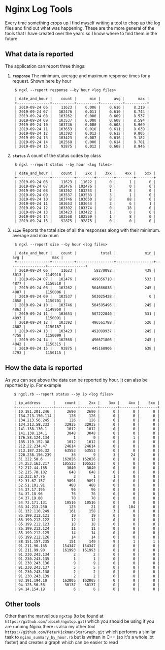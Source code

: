 # Nginx Log Tools

Every time something crops up I find myself writing a tool to chop up the log files and 
find out what was happening. These are the more general of the tools that I have created 
over the years so I know where to find them in the future

## What data is reported

The application can report three things:

1. **`response`** The minimum, average and maximum response times for a request. Shown here by hour


		$ ngxl --report response --by hour <log files>
		
		| date_and_hour |    count |      min |      avg |      max |
		+---------------+----------+----------+----------+----------+
		| 2019-09-24 06 |    11623 |    0.006 |    0.616 |    8.219 |
		| 2019-09-24 07 |   102476 |    0.011 |    0.610 |    8.744 |
		| 2019-09-24 08 |   103262 |    0.000 |    0.609 |    8.537 |
		| 2019-09-24 09 |   103537 |    0.000 |    0.608 |    8.594 |
		| 2019-09-24 10 |   103746 |    0.000 |    0.608 |    8.969 |
		| 2019-09-24 11 |   103653 |    0.010 |    0.611 |    8.630 |
		| 2019-09-24 12 |   103392 |    0.012 |    0.612 |    9.005 |
		| 2019-09-24 13 |   103423 |    0.007 |    0.616 |    9.182 |
		| 2019-09-24 14 |   102568 |    0.000 |    0.614 |    8.781 |
		| 2019-09-24 15 |    92875 |    0.012 |    0.608 |    8.946 |

2. **`status`** A count of the status codes by class

		$ ngxl --report status --by hour <log files>
		
		| date_and_hour |    count |    2xx |    3xx |    4xx |    5xx |
		+---------------+----------+--------+--------+--------+--------+
		| 2019-09-24 06 |    11623 |  11622 |      0 |      1 |      0 |
		| 2019-09-24 07 |   102476 | 102476 |      0 |      0 |      0 |
		| 2019-09-24 08 |   103262 | 103253 |      1 |      8 |      0 |
		| 2019-09-24 09 |   103537 | 103533 |      3 |      1 |      0 |
		| 2019-09-24 10 |   103746 | 103650 |      8 |     88 |      0 |
		| 2019-09-24 11 |   103653 | 103644 |      2 |      6 |      1 |
		| 2019-09-24 12 |   103392 | 103374 |      0 |     18 |      0 |
		| 2019-09-24 13 |   103423 | 103422 |      1 |      0 |      0 |
		| 2019-09-24 14 |   102568 | 102559 |      1 |      8 |      0 |
		| 2019-09-24 15 |    92875 |  92875 |      0 |      0 |      0 |

3. **`size`** Reports the total size of all the responses along with their minimum. average and maximum

		$ ngxl --report size --by hour <log files>
		
		| date_and_hour |    count |           total |             min |             avg |             max |
		+---------------+----------+-----------------+-----------------+-----------------+-----------------+
		| 2019-09-24 06 |    11623 |        58270082 |             439 |            5013 |         1149910 |
		| 2019-09-24 07 |   102476 |       499856710 |             533 |            4877 |         1150518 |
		| 2019-09-24 08 |   103262 |       504666038 |             245 |            4887 |         1150006 |
		| 2019-09-24 09 |   103537 |       503025428 |               0 |            4858 |         1150701 |
		| 2019-09-24 10 |   103746 |       504595496 |             245 |            4863 |         1149950 |
		| 2019-09-24 11 |   103653 |       507222040 |             531 |            4893 |         1150091 |
		| 2019-09-24 12 |   103392 |       496561788 |             520 |            4802 |         1150187 |
		| 2019-09-24 13 |   103423 |       492099937 |             245 |            4758 |         1150099 |
		| 2019-09-24 14 |   102568 |       496671806 |             245 |            4842 |         1150315 |
		| 2019-09-24 15 |    92875 |       445168906 |             638 |            4793 |         1150115 |

## How the data is reported

As you can see above the data can be reported by hour. It can also be reported by ip. For example

		$ ngxl.rb --report status --by ip <log files>
		
		| ip_address      |    count |    2xx |    3xx |    4xx |    5xx |
		+-----------------+----------+--------+--------+--------+--------+
		| 10.181.201.246  |     2690 |   2690 |      0 |      0 |      0 |
		| 134.213.150.114 |      126 |    126 |      0 |      0 |      0 |
		| 134.213.56.245  |      126 |    126 |      0 |      0 |      0 |
		| 134.213.58.233  |    32935 |  32935 |      0 |      0 |      0 |
		| 141.138.130.1   |     1012 |   1012 |      0 |      0 |      0 |
		| 141.138.134.1   |     3048 |   3048 |      0 |      0 |      0 |
		| 176.58.124.134  |        1 |      0 |      0 |      1 |      0 |
		| 185.119.152.38  |     1012 |   1012 |      0 |      0 |      0 |
		| 212.22.234.47   |    24614 |  24614 |      0 |      0 |      0 |
		| 213.187.236.32  |    63553 |  63553 |      0 |      0 |      0 |
		| 220.238.156.239 |       36 |      9 |      3 |     24 |      0 |
		| 31.222.58.6     |   162026 | 162026 |      0 |      0 |      0 |
		| 34.253.163.217  |   105523 | 105523 |      0 |      0 |      0 |
		| 52.212.44.165   |     3040 |   3040 |      0 |      0 |      0 |
		| 52.215.78.102   |      648 |    648 |      0 |      0 |      0 |
		| 52.232.67.76    |        2 |      1 |      1 |      0 |      0 |
		| 52.31.67.157    |     9891 |   9891 |      0 |      0 |      0 |
		| 52.51.101.91    |      480 |    480 |      0 |      0 |      0 |
		| 54.37.17.195    |       96 |     96 |      0 |      0 |      0 |
		| 54.37.18.96     |       76 |     76 |      0 |      0 |      0 |
		| 54.37.19.80     |       70 |     70 |      0 |      0 |      0 |
		| 54.72.171.131   |    10516 |  10516 |      0 |      0 |      0 |
		| 63.34.213.250   |      125 |     21 |      0 |    104 |      0 |
		| 81.132.110.249  |      161 |    158 |      3 |      0 |      0 |
		| 85.199.212.121  |       19 |     19 |      0 |      0 |      0 |
		| 85.199.212.122  |       12 |     12 |      0 |      0 |      0 |
		| 85.199.212.123  |       18 |     18 |      0 |      0 |      0 |
		| 85.199.212.124  |       11 |     11 |      0 |      0 |      0 |
		| 85.199.212.125  |       14 |     14 |      0 |      0 |      0 |
		| 85.199.212.126  |       14 |     14 |      0 |      0 |      0 |
		| 88.151.157.235  |      151 |    140 |      9 |      1 |      1 |
		| 91.211.96.165   |   154347 | 154347 |      0 |      0 |      0 |
		| 91.211.99.90    |   161993 | 161993 |      0 |      0 |      0 |
		| 91.230.243.134  |        2 |      2 |      0 |      0 |      0 |
		| 91.230.243.135  |        1 |      1 |      0 |      0 |      0 |
		| 91.230.243.136  |        9 |      9 |      0 |      0 |      0 |
		| 91.230.243.137  |        5 |      5 |      0 |      0 |      0 |
		| 91.230.243.138  |        2 |      2 |      0 |      0 |      0 |
		| 91.230.243.139  |        2 |      2 |      0 |      0 |      0 |
		| 93.191.194.10   |   162005 | 162005 |      0 |      0 |      0 |
		| 94.125.56.56    |    30137 |  30137 |      0 |      0 |      0 |
		| 94.14.154.19    |        6 |      6 |      0 |      0 |      0 |

## Other tools

Other than the marvellous `ngxtop` (to be found at `https://github.com/lebinh/ngxtop.git`) which you should be using
if you are running Nginx there is also my other tool `https://github.com/PeterHickman/StarGraph.git` which performs
a similar task to `nginx_summary_by_hour.rb` but is written in C++ (so it's a whole lot faster) and creates a graph
which can be easier to read

